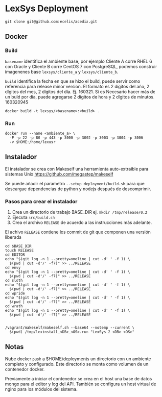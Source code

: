 LexSys Deployment
=================


    git clone git@github.com:ecelis/acedia.git


Docker
------

### Build

`basename` identifica el ambiente base, por ejemplo Cliente A corre
RHEL 6 con Oracle y Cliente B corre CentOS 7 con PostgreSQL, podemos
construir imagenenes base `lexsys/cliente_a` y `lexsys/cliente_b`.

`build` identifica la fecha en que se hizo el build, puede servir como
referencia para release minor version. El formato es 2 dígitos del año,
2 dígitos del mes, 2 dígitos del día. Ej. 160321. Si es Necesario hacer
más de un buld por día, puede agregarse 2 dígitos de hora y 2 dígitos de
minutos. 160320945


    docker build -t lexsys/<basename>:<build> .


### Run


    docker run --name <ambiente_a> \
      -P -p 22 -p 80 -p 443 -p 3000 -p 3002 -p 3003 -p 3004 -p 3006
      -v $HOME:/home/lexusr



Instalador
----------

El instalador se crea con Makeself una herramienta auto-extraible para
sistemas Unix https://github.com/megastep/makeself

Se puede añadir el parametro `--setup deployment/build.sh` para que
descargue dependencias de python y nodejs después de descomprimir.


### Pasos para crear el instalador

1. Crea un directorio de trabajo BASE_DIR ej. `mkdir /tmp/release/0.2`
2. Ejecuta `src/build.sh`
3. Crea el archivo `RELEASE` de acuerdo a las instrucciones más
   adelante.


El achivo `RELEASE` contiene los commit de git que componen una versión liberada


    cd $BASE_DIR
    touch RELEASE
    cd EDITOR
    echo "$(git log -n 1 --pretty=oneline | cut -d' ' -f 1) \
      $(pwd | cut -d'/' -f7)" >> ../RELEASE
    cd envy
    echo "$(git log -n 1 --pretty=oneline | cut -d' ' -f 1) \
      $(pwd | cut -d'/' -f7)" >> ../RELEASE
    cd sloth
    echo "$(git log -n 1 --pretty=oneline | cut -d' ' -f 1) \
      $(pwd | cut -d'/' -f7)" >> ../RELEASE
    cd wpride
    echo "$(git log -n 1 --pretty=oneline | cut -d' ' -f 1) \
      $(pwd | cut -d'/' -f7)" >> ../RELEASE
    cd wrath
    echo "$(git log -n 1 --pretty=oneline | cut -d' ' -f 1) \
      $(pwd | cut -d'/' -f7)" >> ../RELEASE


    /vagrant/makeself/makeself.sh --base64 --notemp --current \
      $(pwd) /tmp/lexinstall_<DB>_<OS>.run "LexSys 2 <DB> <OS>"


Notas
-----

Nube docker `push` a $HOME/deployments un directorio con un
ambiente completo y configurado. Este directorio se monta como
volumen de un contenedor docker.

Previamente a iniciar el contenedor se crea en el host una base de
datos mongo para el editor y log del API. También se configura un host
virtual de nginx para los módulos del sistema.

